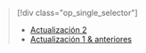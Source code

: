 > [!div class="op_single_selector"]
> * [Actualización 2](../articles/storsimple/storsimple-manage-volumes-u2.md)
> * [Actualización 1 & anteriores](../articles/storsimple/storsimple-manage-volumes.md)
> 
> 



<!--HONumber=Nov16_HO3-->


